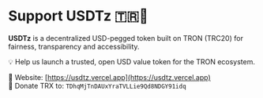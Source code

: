 # Support USDTz 🇹🇷🚀

**USDTz** is a decentralized USD-pegged token built on TRON (TRC20) for fairness, transparency and accessibility.

💡 Help us launch a trusted, open USD value token for the TRON ecosystem.

📌 Website: [https://usdtz.vercel.app](https://usdtz.vercel.app)  
📌 Donate TRX to: `TDhqMjTnDAUxYraTVLLie9Qd8NDGY91idq`
